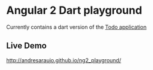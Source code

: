 # Angular 2 Dart playground

Currently contains a dart version of the [Todo application](https://github.com/angular/angular/tree/master/modules/examples/src/todo)

## Live Demo
http://andresaraujo.github.io/ng2_playground/
